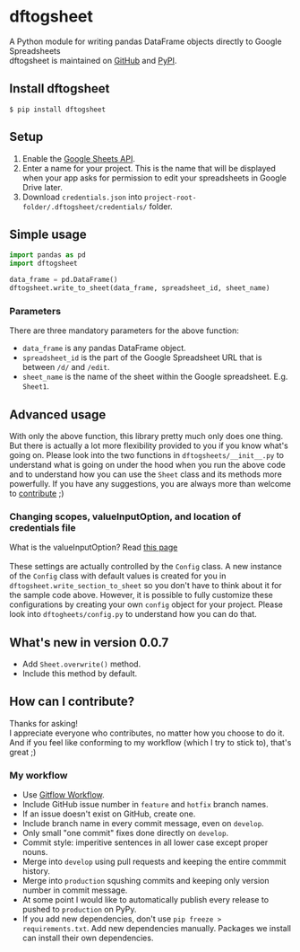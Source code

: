 # dftogsheet
A Python module for writing pandas DataFrame objects directly to Google Spreadsheets \
dftogsheet is maintained on
[GitHub](https://github.com/wpbdry/dftogsheet_pkg)
and
[PyPI](https://pypi.org/project/dftogsheet/).

## Install dftogsheet
```shell
$ pip install dftogsheet
```

## Setup
1. Enable the
[Google Sheets API](https://developers.google.com/sheets/api/quickstart/python).
2. Enter a name for your project. This is the name that will be displayed when your
app asks for permission to edit your spreadsheets in Google Drive later.
2. Download `credentials.json` into `project-root-folder/.dftogsheet/credentials/` folder.

## Simple usage
```python
import pandas as pd
import dftogsheet

data_frame = pd.DataFrame()
dftogsheet.write_to_sheet(data_frame, spreadsheet_id, sheet_name)
```

### Parameters
There are three mandatory parameters for the above function:
- `data_frame` is any pandas DataFrame object.
- `spreadsheet_id` is the part of the Google Spreadsheet URL
that is between `/d/` and `/edit`.
- `sheet_name` is the name of the sheet within the Google spreadsheet.
E.g. `Sheet1`.

## Advanced usage
With only the above function, this library pretty much only does one thing.
But there is actually a lot more flexibility provided to you if you know what's going on.
Please look into the two functions in `dftogsheets/__init__.py` to understand what is going on
under the hood when you run the above code and to understand how you can use the `Sheet` class
and its methods more powerfully. If you have any suggestions, you are always more than welcome
to [contribute](#how-can-i-contribute) ;)

### Changing scopes, valueInputOption, and location of credentials file
What is the valueInputOption?
Read [this page](https://developers.google.com/sheets/api/reference/rest/v4/ValueInputOption) \
\
These settings are actually controlled by the `Config` class. A new instance of the `Config` class
with default values is created for you in `dftogsheet.write_section_to_sheet` so you don't have to
think about it for the sample code above. However, it is possible to fully customize
these configurations by creating your own `config` object for your project.
Please look into `dftogheets/config.py` to understand how you can do that.

## What's new in version 0.0.7
- Add `Sheet.overwrite()` method.
- Include this method by default.

## How can I contribute?
Thanks for asking! \
I appreciate everyone who contributes, no matter how you choose to do it. \
And if you feel like conforming to my workflow (which I try to stick to), that's great ;)

### My workflow
- Use [Gitflow Workflow](https://www.atlassian.com/git/tutorials/comparing-workflows/gitflow-workflow).
- Include GitHub issue number in `feature` and `hotfix` branch names.
- If an issue doesn't exist on GitHub, create one.
- Include branch name in every commit message, even on `develop`.
- Only small "one commit" fixes done directly on `develop`.
- Commit style: imperitive sentences in all lower case except proper nouns.
- Merge into `develop` using pull requests and keeping the entire commmit history.
- Merge into `production` squshing commits and keeping only version number in commit message.
- At some point I would like to automatically publish every release to pushed to `production` on PyPy.
- If you add new dependencies, don't use `pip freeze > requirements.txt`. Add new dependencies manually.
Packages we install can install their own dependencies.
